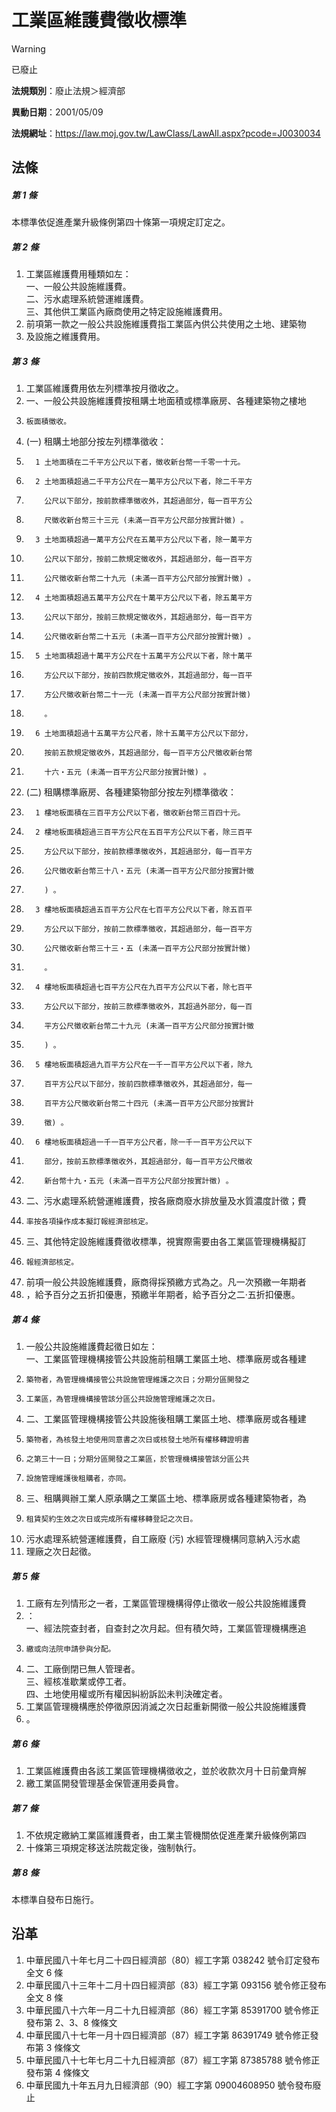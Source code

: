 # 工業區維護費徵收標準


> [!WARNING]
> 已廢止


**法規類別**：廢止法規＞經濟部

**異動日期**：2001/05/09  

**法規網址**：https://law.moj.gov.tw/LawClass/LawAll.aspx?pcode=J0030034



## 法條
##### 第 1 條
本標準依促進產業升級條例第四十條第一項規定訂定之。

##### 第 2 條
1. 工業區維護費用種類如左：  
一、一般公共設施維護費。  
二、污水處理系統營運維護費。  
三、其他供工業區內廠商使用之特定設施維護費用。
1. 前項第一款之一般公共設施維護費指工業區內供公共使用之土地、建築物
1. 及設施之維護費用。

##### 第 3 條
1. 工業區維護費用依左列標準按月徵收之。
1. 一、一般公共設施維護費按租購土地面積或標準廠房、各種建築物之樓地
1.     板面積徵收。
1.  (一) 租購土地部分按左列標準徵收：
1.       1 土地面積在二千平方公尺以下者，徵收新台幣一千零一十元。
1.       2 土地面積超過二千平方公尺在一萬平方公尺以下者，除二千平方
1.         公尺以下部分，按前款標準徵收外，其超過部分，每一百平方公
1.         尺徵收新台幣三十三元 (未滿一百平方公尺部分按實計徵) 。
1.       3 土地面積超過一萬平方公尺在五萬平方公尺以下者，除一萬平方
1.         公尺以下部分，按前二款規定徵收外，其超過部分，每一百平方
1.         公尺徵收新台幣二十九元 (未滿一百平方公尺部分按實計徵) 。
1.       4 土地面積超過五萬平方公尺在十萬平方公尺以下者，除五萬平方
1.         公尺以下部分，按前三款規定徵收外，其超過部分，每一百平方
1.         公尺徵收新台幣二十五元 (未滿一百平方公尺部分按實計徵) 。
1.       5 土地面積超過十萬平方公尺在十五萬平方公尺以下者，除十萬平
1.         方公尺以下部分，按前四款規定徵收外，其超過部分，每一百平
1.         方公尺徵收新台幣二十一元 (未滿一百平方公尺部分按實計徵)
1.         。
1.       6 土地面積超過十五萬平方公尺者，除十五萬平方公尺以下部分，
1.         按前五款規定徵收外，其超過部分，每一百平方公尺徵收新台幣
1.         十六‧五元 (未滿一百平方公尺部分按實計徵) 。
1.  (二) 租購標準廠房、各種建築物部分按左列標準徵收：
1.       1 樓地板面積在三百平方公尺以下者，徵收新台幣三百四十元。
1.       2 樓地板面積超過三百平方公尺在五百平方公尺以下者，除三百平
1.         方公尺以下部分，按前款標準徵收外，其超過部分，每一百平方
1.         公尺徵收新台幣三十八‧五元 (未滿一百平方公尺部分按實計徵
1.         ) 。
1.       3 樓地板面積超過五百平方公尺在七百平方公尺以下者，除五百平
1.         方公尺以下部分，按前二款標準徵收，其超過部分，每一百平方
1.         公尺徵收新台幣三十三‧五 (未滿一百平方公尺部分按實計徵)
1.         。
1.       4 樓地板面積超過七百平方公尺在九百平方公尺以下者，除七百平
1.         方公尺以下部分，按前三款標準徵收外，其超過外部分，每一百
1.         平方公尺徵收新台幣二十九元 (未滿一百平方公尺部分按實計徵
1.         ) 。
1.       5 樓地板面積超過九百平方公尺在一千一百平方公尺以下者，除九
1.         百平方公尺以下部分，按前四款標準徵收外，其超過部分，每一
1.         百平方公尺徵收新台幣二十四元 (未滿一百平方公尺部分按實計
1.         徵) 。
1.       6 樓地板面積超過一千一百平方公尺者，除一千一百平方公尺以下
1.         部分，按前五款標準徵收外，其超過部分，每一百平方公尺徵收
1.         新台幣十九‧五元 (未滿一百平方公尺部分按實計徵) 。
1. 二、污水處理系統營運維護費，按各廠商廢水排放量及水質濃度計徵；費
1.     率按各項操作成本擬訂報經濟部核定。
1. 三、其他特定設施維護費徵收標準，視實際需要由各工業區管理機構擬訂
1.     報經濟部核定。
1. 前項一般公共設施維護費，廠商得採預繳方式為之。凡一次預繳一年期者
1. ，給予百分之五折扣優惠，預繳半年期者，給予百分之二‧五折扣優惠。

##### 第 4 條
1. 一般公共設施維護費起徵日如左：  
一、工業區管理機構接管公共設施前租購工業區土地、標準廠房或各種建
1.     築物者，為管理機構接管公共設施管理維護之次日；分期分區開發之
1.     工業區，為管理機構接管該分區公共設施管理維護之次日。
1. 二、工業區管理機構接管公共設施後租購工業區土地、標準廠房或各種建
1.     築物者，為核發土地使用同意書之次日或核發土地所有權移轉證明書
1.     之第三十一日；分期分區開發之工業區，於管理機構接管該分區公共
1.     設施管理維護後租購者，亦同。
1. 三、租購興辦工業人原承購之工業區土地、標準廠房或各種建築物者，為
1.     租賃契約生效之次日或完成所有權移轉登記之次日。
1. 污水處理系統營運維護費，自工廠廢 (污) 水經管理機構同意納入污水處
1. 理廠之次日起徵。

##### 第 5 條
1. 工廠有左列情形之一者，工業區管理機構得停止徵收一般公共設施維護費
1. ：  
一、經法院查封者，自查封之次月起。但有積欠時，工業區管理機構應追
1.     繳或向法院申請參與分配。
1. 二、工廠倒閉已無人管理者。  
三、經核准歇業或停工者。  
四、土地使用權或所有權因糾紛訴訟未判決確定者。
1. 工業區管理機構應於停徵原因消滅之次日起重新開徵一般公共設施維護費
1. 。

##### 第 6 條
1. 工業區維護費由各該工業區管理機構徵收之，並於收款次月十日前彙齊解
1. 繳工業區開發管理基金保管運用委員會。

##### 第 7 條
1. 不依規定繳納工業區維護費者，由工業主管機關依促進產業升級條例第四
1. 十條第三項規定移送法院裁定後，強制執行。

##### 第 8 條
本標準自發布日施行。

## 沿革
1. 中華民國八十年七月二十四日經濟部（80）經工字第 038242 號令訂定發布全文 6  條
1. 中華民國八十三年十二月十四日經濟部（83）經工字第 093156 號令修正發布全文 8  條
1. 中華民國八十六年一月二十九日經濟部（86）經工字第 85391700 號令修正發布第 2、3、8  條條文
1. 中華民國八十七年一月十四日經濟部（87）經工字第 86391749 號令修正發布第 3  條條文
1. 中華民國八十七年七月二十九日經濟部（87）經工字第 87385788 號令修正發布第 4  條條文
1. 中華民國九十年五月九日經濟部（90）經工字第 09004608950  號令發布廢止
